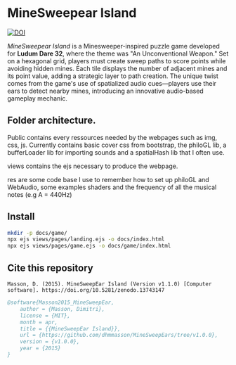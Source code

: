 # MineSweepear Island
[![DOI](https://zenodo.org/badge/DOI/10.5281/zenodo.13743147.svg)](https://doi.org/10.5281/zenodo.13743147)

_MineSweepear Island_ is a Minesweeper-inspired puzzle game developed for **Ludum Dare 32**, where the theme was "An Unconventional Weapon." Set on a hexagonal grid, players must create sweep paths to score points while avoiding hidden mines. Each tile displays the number of adjacent mines and its point value, adding a strategic layer to path creation. The unique twist comes from the game's use of spatialized audio cues—players use their ears to detect nearby mines, introducing an innovative audio-based gameplay mechanic. 


## Folder architecture.
Public contains every ressources needed by the webpages such as img, css, js. Currently contains basic cover css from bootstrap, the philoGL lib, a bufferLoader lib for importing sounds and a spatialHash lib that I often use.

views contains the ejs necessary to produce the webpage.

res are some code base I use to remember how to set up philoGL and WebAudio, some examples shaders and the frequency of all the musical notes (e.g A = 440Hz)

## Install 

```bash
mkdir -p docs/game/
npx ejs views/pages/landing.ejs -o docs/index.html
npx ejs views/pages/game.ejs -o docs/game/index.html
```

## Cite this repository
```APA
Masson, D. (2015). MineSweepEar Island (Version v1.1.0) [Computer software]. https://doi.org/10.5281/zenodo.13743147
```

```bibtex
@software{Masson2015_MineSweepEar,
    author = {Masson, Dimitri},
    license = {MIT},
    month = apr,
    title = {{MineSweepEar Island}},
    url = {https://github.com/dhmmasson/MineSweepEars/tree/v1.0.0},
    version = {v1.0.0},
    year = {2015}
}
```